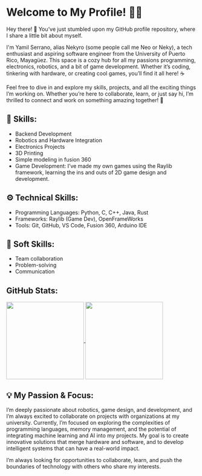 # Welcome to My Profile! 🎉👋 

Hey there! 🎉 You’ve just stumbled upon my GitHub profile repository, where I share a little bit about myself.

I'm Yamil Serrano, alias Nekyro (some people call me Neo or Neky), a tech enthusiast and aspiring software engineer from the University of Puerto Rico, Mayagüez. This space is a cozy hub for all my passions programming, electronics, robotics, and a bit of game development. Whether it’s coding, tinkering with hardware, or creating cool games, you’ll find it all here! ☕️

Feel free to dive in and explore my skills, projects, and all the exciting things I’m working on. Whether you’re here to collaborate, learn, or just say hi, I’m thrilled to connect and work on something amazing together! 🚀
## 🔧 Skills:
- Backend Development
- Robotics and Hardware Integration
- Electronics Projects
- 3D Printing
- Simple modeling in fusion 360
- Game Development: I’ve made my own games using the Raylib framework, learning the ins and outs of 2D game design and development.

## ⚙️ Technical Skills:
- Programming Languages: Python, C, C++, Java, Rust
- Frameworks: Raylib (Game Dev), OpenFrameWorks
- Tools: Git, GitHub, VS Code, Fusion 360, Arduino IDE

## 🌱 Soft Skills:
- Team collaboration
- Problem-solving
- Communication

## GitHub Stats:
<a href="https://github.com/Yamil-Serrano">
  <img height=205 align="center" src="https://github-readme-stats.vercel.app/api?username=Yamil-Serrano&show_icons=true&theme=github_dark&bg_color=00000000&rank_icon=github" />
</a>
<a href="https://github.com/Yamil-Serrano">
  <img height=205 align="center" src="https://github-readme-stats.vercel.app/api/top-langs/?username=Yamil-Serrano&langs_count=6&layout=donut&theme=github_dark&bg_color=00000000" />
</a>

## 💡 My Passion & Focus:

I’m deeply passionate about robotics, game design, and development, and I’m always excited to collaborate on projects with organizations at my university. Currently, I’m focused on exploring the complexities of programming languages, memory management, and the potential of integrating machine learning and AI into my projects. My goal is to create innovative solutions that merge hardware and software, and to develop intelligent systems that can have a real-world impact.

I’m always looking for opportunities to collaborate, learn, and push the boundaries of technology with others who share my interests.


